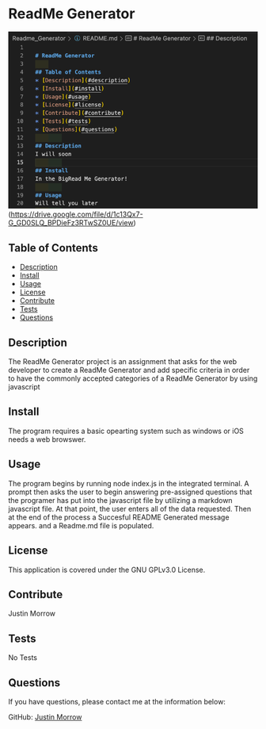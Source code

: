 
# ReadMe Generator
 ![Thumbnail](./Screenshot/Readme.png)(https://drive.google.com/file/d/1c13Qx7-G_GD0SLQ_BPDieFz3RTwSZ0UE/view)   
## Table of Contents
* [Description](#description)
* [Install](#install)
* [Usage](#usage)
* [License](#license)
* [Contribute](#contribute)
* [Tests](#tests)
* [Questions](#questions)
        
## Description

The ReadMe Generator project is an assignment that asks for the web developer to create a ReadMe Generator and add specific criteria in order to have the commonly accepted categories of a ReadMe Generator by using javascript
        
## Install
The program requires a basic opearting system such as windows or iOS needs a web browswer. 
        
## Usage
The program begins by running node index.js in the integrated terminal. A prompt then asks the user to begin answering pre-assigned questions that the programer has put into the javascript file by utilizing a markdown javascript file. At that point, the user enters all of the data requested. Then at the end of the process a Succesful README Generated message appears. and a Readme.md file is populated.
        
## License 
This application is covered under the GNU GPLv3.0 License.

## Contribute
Justin Morrow
        
## Tests 
No Tests
        
## Questions 
If you have questions, please contact me at the information below:

GitHub: [Justin Morrow](https://github.com/Justin-Morrow)

    